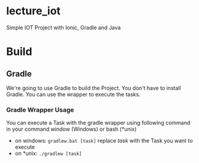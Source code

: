 # lecture_iot
Simple IOT Project with Ionic, Gradle and Java


# Build

## Gradle
We're going to use Gradle to build the Project. You don't have to install Gradle. You can use the wrapper to execute the tasks.

### Gradle Wrapper Usage
You can execute a Task with the gradle wrapper using following command in your command window (Windows) or bash (*unix)
* on windows: ```gradlew.bat [task]``` replace _task_ with the Task you want to execute
* on *unix: ```./gradlew [task]```